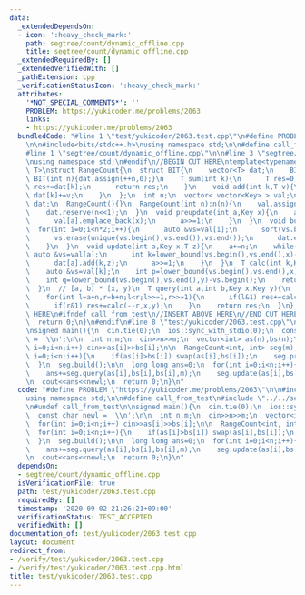 ```yaml
---
data:
  _extendedDependsOn:
  - icon: ':heavy_check_mark:'
    path: segtree/count/dynamic_offline.cpp
    title: segtree/count/dynamic_offline.cpp
  _extendedRequiredBy: []
  _extendedVerifiedWith: []
  _pathExtension: cpp
  _verificationStatusIcon: ':heavy_check_mark:'
  attributes:
    '*NOT_SPECIAL_COMMENTS*': ''
    PROBLEM: https://yukicoder.me/problems/2063
    links:
    - https://yukicoder.me/problems/2063
  bundledCode: "#line 1 \"test/yukicoder/2063.test.cpp\"\n#define PROBLEM \"https://yukicoder.me/problems/2063\"\
    \n\n#include<bits/stdc++.h>\nusing namespace std;\n\n#define call_from_test\n\
    #line 1 \"segtree/count/dynamic_offline.cpp\"\n\n#line 3 \"segtree/count/dynamic_offline.cpp\"\
    \nusing namespace std;\n#endif\n//BEGIN CUT HERE\ntemplate<typename Key,typename\
    \ T>\nstruct RangeCount{\n  struct BIT{\n    vector<T> dat;\n    BIT(){}\n   \
    \ BIT(int n){dat.assign(++n,0);}\n    T sum(int k){\n      T res=0;\n      for(;k;k-=k&-k)\
    \ res+=dat[k];\n      return res;\n    }\n    void add(int k,T v){\n      for(++k;k<(int)dat.size();k+=k&-k)\
    \ dat[k]+=v;\n    }\n  };\n  int n;\n  vector< vector<Key> > val;\n  vector<BIT>\
    \ dat;\n  RangeCount(){}\n  RangeCount(int n):n(n){\n    val.assign(n<<1,vector<Key>());\n\
    \    dat.reserve(n<<1);\n  }\n  void preupdate(int a,Key x){\n    a+=n;\n    while(a){\n\
    \      val[a].emplace_back(x);\n      a>>=1;\n    }\n  }\n  void build(){\n  \
    \  for(int i=0;i<n*2;i++){\n      auto &vs=val[i];\n      sort(vs.begin(),vs.end());\n\
    \      vs.erase(unique(vs.begin(),vs.end()),vs.end());\n      dat.emplace_back(vs.size());\n\
    \    }\n  }\n  void update(int a,Key x,T z){\n    a+=n;\n    while(a){\n     \
    \ auto &vs=val[a];\n      int k=lower_bound(vs.begin(),vs.end(),x)-vs.begin();\n\
    \      dat[a].add(k,z);\n      a>>=1;\n    }\n  }\n  T calc(int k,Key x,Key y){\n\
    \    auto &vs=val[k];\n    int p=lower_bound(vs.begin(),vs.end(),x)-vs.begin();\n\
    \    int q=lower_bound(vs.begin(),vs.end(),y)-vs.begin();\n    return dat[k].sum(q)-dat[k].sum(p);\n\
    \  }\n  // [a, b) * [x, y)\n  T query(int a,int b,Key x,Key y){\n    T res=0;\n\
    \    for(int l=a+n,r=b+n;l<r;l>>=1,r>>=1){\n      if(l&1) res+=calc(l++,x,y);\n\
    \      if(r&1) res+=calc(--r,x,y);\n    }\n    return res;\n  }\n};\n//END CUT\
    \ HERE\n#ifndef call_from_test\n//INSERT ABOVE HERE\n//END CUT HERE\nsigned main(){\n\
    \  return 0;\n}\n#endif\n#line 8 \"test/yukicoder/2063.test.cpp\"\n#undef call_from_test\n\
    \nsigned main(){\n  cin.tie(0);\n  ios::sync_with_stdio(0);\n  const char newl\
    \ = '\\n';\n\n  int n,m;\n  cin>>n>>m;\n  vector<int> as(n),bs(n);\n  for(int\
    \ i=0;i<n;i++) cin>>as[i]>>bs[i];\n\n  RangeCount<int, int> seg(m);\n  for(int\
    \ i=0;i<n;i++){\n    if(as[i]>bs[i]) swap(as[i],bs[i]);\n    seg.preupdate(as[i],bs[i]);\n\
    \  }\n  seg.build();\n\n  long long ans=0;\n  for(int i=0;i<n;i++){\n    ans+=seg.query(0,as[i],as[i],bs[i]);\n\
    \    ans+=seg.query(as[i],bs[i],bs[i],m);\n    seg.update(as[i],bs[i],1);\n  }\n\
    \n  cout<<ans<<newl;\n  return 0;\n}\n"
  code: "#define PROBLEM \"https://yukicoder.me/problems/2063\"\n\n#include<bits/stdc++.h>\n\
    using namespace std;\n\n#define call_from_test\n#include \"../../segtree/count/dynamic_offline.cpp\"\
    \n#undef call_from_test\n\nsigned main(){\n  cin.tie(0);\n  ios::sync_with_stdio(0);\n\
    \  const char newl = '\\n';\n\n  int n,m;\n  cin>>n>>m;\n  vector<int> as(n),bs(n);\n\
    \  for(int i=0;i<n;i++) cin>>as[i]>>bs[i];\n\n  RangeCount<int, int> seg(m);\n\
    \  for(int i=0;i<n;i++){\n    if(as[i]>bs[i]) swap(as[i],bs[i]);\n    seg.preupdate(as[i],bs[i]);\n\
    \  }\n  seg.build();\n\n  long long ans=0;\n  for(int i=0;i<n;i++){\n    ans+=seg.query(0,as[i],as[i],bs[i]);\n\
    \    ans+=seg.query(as[i],bs[i],bs[i],m);\n    seg.update(as[i],bs[i],1);\n  }\n\
    \n  cout<<ans<<newl;\n  return 0;\n}\n"
  dependsOn:
  - segtree/count/dynamic_offline.cpp
  isVerificationFile: true
  path: test/yukicoder/2063.test.cpp
  requiredBy: []
  timestamp: '2020-09-02 21:26:21+09:00'
  verificationStatus: TEST_ACCEPTED
  verifiedWith: []
documentation_of: test/yukicoder/2063.test.cpp
layout: document
redirect_from:
- /verify/test/yukicoder/2063.test.cpp
- /verify/test/yukicoder/2063.test.cpp.html
title: test/yukicoder/2063.test.cpp
---
```

